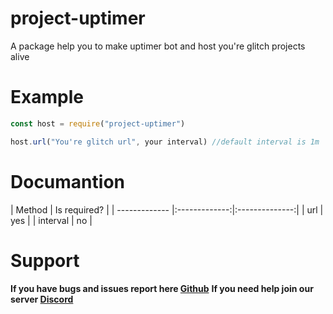 # project-uptimer

A package help you to make uptimer bot and host you're glitch projects alive

# Example

```js
const host = require("project-uptimer")

host.url("You're glitch url", your interval) //default interval is 1m
```

# Documantion

| Method | Is required? |
| ------------- |:-------------:|:--------------:|
| url | yes |
| interval | no |

# Support

**If you have bugs and issues report here [Github](https://github.com/RPGTheGreat/project-uptimer)**
**If you need help join our server [Discord](https://discord.gg/yqAGXbz)**
